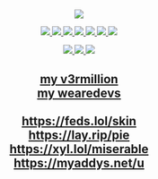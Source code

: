 <h1></h1>

<p align="center">
  <a target="_blank" href="https://discord.dog/394318793637232641">
    <img src="https://magnetdiscord.m9sked.repl.co">
  </a>
</p>

<p align="center">
  <a target="_blank" href="https://www.python.org/">
    <img src="https://img.shields.io/badge/python-3670A0?style=for-the-badge&logo=python&logoColor=ffdd54">
  </a>
  <a target="_blank" href="https://nodejs.org/en">
    <img src="https://img.shields.io/badge/node.js-6DA55F?style=for-the-badge&logo=node.js&logoColor=white">
  </a>
  <a target="_blank" href="https://www.lua.org/">
    <img src="https://img.shields.io/badge/lua-%232C2D72.svg?style=for-the-badge&logo=lua&logoColor=white">
  </a>
  <a target="_blank" href="https://dotnet.microsoft.com/en-us/languages/csharp">
    <img src="https://img.shields.io/badge/c%23-%23239120.svg?style=for-the-badge&logo=c-sharp&logoColor=white">
  </a>
  <a target="_blank" href="https://visualstudio.microsoft.com/vs/features/cplusplus/">
    <img src="https://img.shields.io/badge/c++-%2300599C.svg?style=for-the-badge&logo=c%2B%2B&logoColor=white">
  </a>
  <a target="_blank" href="https://www.w3schools.com/html/default.asp">
    <img src="https://img.shields.io/badge/html5-%23E34F26.svg?style=for-the-badge&logo=html5&logoColor=white">
  </a>
  <a target="_blank" href="https://www.w3schools.com/css/default.asp">
     <img src="https://img.shields.io/badge/css3-%231572B6.svg?style=for-the-badge&logo=css3&logoColor=white">
   </a>
</p>
    
<p align="center">
  <a target="_blank" href="https://discord.dog/394318793637232641">
    <img src="https://img.shields.io/badge/Discord-%235865F2.svg?style=for-the-badge&logo=discord&logoColor=white">
  </a>
  <a target="_blank" href="https://t.me/magnet73828267438382927478483732">
    <img src="https://img.shields.io/badge/Telegram-2CA5E0?style=for-the-badge&logo=telegram&logoColor=white">
  </a>
  <a target="_blank" href="https://www.youtube.com/@m_gnet/">
    <img src="https://img.shields.io/badge/YouTube-%23FF0000.svg?style=for-the-badge&logo=YouTube&logoColor=white">
  </a>
</p>
  
<h2><p align="center">
  <a href="https://v3rmillion.net/member.php?action=profile&uid=2117509">my v3rmillion</a>
  <br>
  <a href="https://forum.wearedevs.net/profile?uid=67993">my wearedevs</a>
  <br>
  </br>
  <a href="https://feds.lol/skin">https://feds.lol/skin</a>
  <br>
  <a href="https://lay.rip/pie">https://lay.rip/pie</a>
  <br>
  <a href="https://xyl.lol/miserable">https://xyl.lol/miserable</a>
  <br>
  <a href="https://myaddys.net/u">https://myaddys.net/u</a>
</p></h2>
    
    
    
<!--

<p align="center">
  <a href="https://feds.lol/irl">https://feds.lol/irl</a>
  <br>
  <a href="https://feds.lol/int">https://feds.lol/int</a>

  <a target="_blank" href="https://github.com/carolesdaughter">
    <img src="https://raw.githubusercontent.com/carolesdaughter/github-stats/master/generated/overview.svg#gh-dark-mode-only">
  </a>
  <a target="_blank" href="https://github.com/carolesdaughter">
    <img src="https://raw.githubusercontent.com/carolesdaughter/github-stats/master/generated/languages.svg#gh-dark-mode-only">
  </a>
</p>

-->
